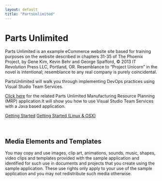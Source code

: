 ```yaml
---
layout: default
title: "PartsUnlimited"
---
```


# Parts Unlimited

Parts Unlimited is an example eCommerce website site based for training purposes on the website described in chapters 31-35 of The Phoenix Project, by Gene Kim, Kevin Behr and George Spafford, © 2013 IT Revolution Press LLC, Portland, OR. Resemblance to “Project Unicorn” in the novel is intentional; resemblance to any real company is purely coincidental.

PartsUnlimited will walk you through implementing DevOps practices using Visual Studio Team Services.


[Click here](https://github.com/Microsoft/PartsUnlimitedMRP) for the related Parts Unlimited Manufacturing Resource Planning (MRP) application.It will show you how to use Visual Studio Team Services with a Java based application.


<div class="tech-button">
  <a href="/PartsUnlimited/basic/GettingStarted.html" class="btn btn-lg btn-default">Getting Started</a>
  <a href="/PartsUnlimited/basic/GettingStartedLinuxOSX.html" class="btn btn-lg btn-default">Getting Started (Linux & OSX)</a>
  
</div>

<br/>
<br/>


## Media Elements and Templates
 You may copy and use images, clip art, animations, sounds, music, shapes, video clips and templates provided with the sample application and identified for such use in documents and projects that you create using the sample application. These use rights only apply to your use of the sample application and you may not redistribute such media otherwise.

